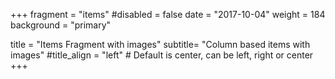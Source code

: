 +++
fragment = "items"
#disabled = false
date = "2017-10-04"
weight = 184
background = "primary"

title = "Items Fragment with images"
subtitle= "Column based items with images"
#title_align = "left" # Default is center, can be left, right or center
+++
